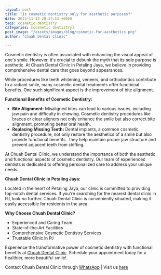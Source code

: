 ```yaml
---
layout: post
title: "Is cosmetic dentistry only for aesthetic purposes?"
date: 2023-11-13 20:37:13 +0600
tags: cosmetic dentistry
categories: [cosmetic dentistry]
post_image: "/assets/images/blog/cosmetic-for-aesthetics.png"
author: "Chuah Dental Clinic"

---
```


<p>Cosmetic dentistry is often associated with enhancing the visual appeal of one's smile. However, it's crucial to debunk the myth that its sole purpose is aesthetic. At Chuah Dental Clinic in Petaling Jaya, we believe in providing comprehensive dental care that goes beyond appearances.</p>

<p>While procedures like teeth whitening, veneers, and orthodontics contribute to a radiant smile, many cosmetic dental treatments offer functional benefits. One such significant aspect is the improvement of bite alignment.</p>

<p><strong>Functional Benefits of Cosmetic Dentistry:</strong></p>
<ul>
<li><strong>Bite Alignment:</strong> Misaligned bites can lead to various issues, including jaw pain and difficulty in chewing. Cosmetic dentistry procedures like braces or clear aligners not only enhance the smile but also correct bite alignment, promoting better oral health.</li>
<li><strong>Replacing Missing Teeth:</strong> Dental implants, a common cosmetic dentistry procedure, not only restore the aesthetics of a smile but also provide functional benefits. They help maintain proper jaw structure and prevent adjacent teeth from shifting.</li>
</ul>

<p>At Chuah Dental Clinic, we understand the importance of both the aesthetic and functional aspects of cosmetic dentistry. Our team of experienced dentists is dedicated to offering personalized care to address your unique needs.</p>

<p><strong>Chuah Dental Clinic in Petaling Jaya:</strong></p>
<p>Located in the heart of Petaling Jaya, our clinic is committed to providing top-notch dental services. If you're searching for the nearest dental clinic in PJ, look no further. Chuah Dental Clinic is conveniently situated, making it easily accessible for residents in the area.</p>

<p><strong>Why Choose Chuah Dental Clinic?</strong></p>
<ul>
  <li>Experienced and Caring Team</li>
  <li>State-of-the-Art Facilities</li>
  <li>Comprehensive Cosmetic Dentistry Services</li>
  <li>Trustable Clinic in PJ</li>
</ul>

<p>Experience the transformative power of cosmetic dentistry with functional benefits at <a href="{{ '/index.html' | relative_url }}" >Chuah Dental Clinic</a>. Schedule your appointment today for a healthier, more beautiful smile!</p>


<p>Contact Chuah Dental Clinic through <a href="https://wa.me/60195165678">WhatsApp</a> | Visit us <a href="https://goo.gl/maps/Lx7rr3ZFBFwY5U5o9">here</a></p>
